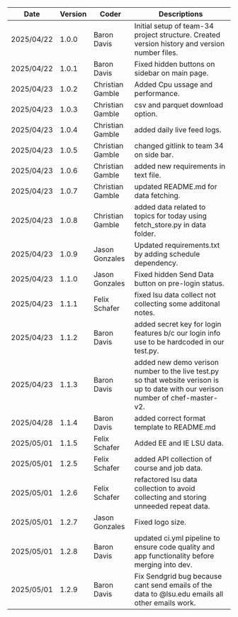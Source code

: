 | Date       | Version | Coder       | Descriptions                                   |
|------------|---------|-------------|------------------------------------------------|
| 2025/04/22 | 1.0.0   | Baron Davis | Initial setup of team-34 project structure. Created version history and version number files. |
| 2025/04/22 | 1.0.1   | Baron Davis | Fixed hidden buttons on sidebar on main page. |
| 2025/04/23 | 1.0.2   | Christian Gamble | Added Cpu ussage and performance. |
| 2025/04/23 | 1.0.3   | Christian Gamble | csv and parquet download option. |
| 2025/04/23 | 1.0.4   | Christian Gamble | added daily live feed logs. |
| 2025/04/23 | 1.0.5   | Christian Gamble | changed gitlink to team 34 on side bar. |
| 2025/04/23 | 1.0.6   | Christian Gamble | added new requirements in text file. |
| 2025/04/23 | 1.0.7   | Christian Gamble | updated README.md for data fetching. |
| 2025/04/23 | 1.0.8   | Christian Gamble | added data related to topics for today using fetch_store.py in data folder. |
| 2025/04/23 | 1.0.9   | Jason Gonzales | Updated requirements.txt by adding schedule dependency. |
| 2025/04/23 | 1.1.0   | Jason Gonzales | Fixed hidden Send Data button on pre-login status. |
| 2025/04/23 | 1.1.1   | Felix Schafer | fixed lsu data collect not collecting some additonal notes. |
| 2025/04/23 | 1.1.2   | Baron Davis | added secret key for login features b/c our login info use to be hardcoded in our test.py. |
| 2025/04/23 | 1.1.3   | Baron Davis | added new demo verison number to the live test.py so that website verison is up to date with our verison number of chef-master-v2. |
| 2025/04/28 | 1.1.4   | Baron Davis | added correct format template to README.md |
| 2025/05/01 | 1.1.5   | Felix Schafer | Added EE and IE LSU data. |
| 2025/05/01 | 1.2.5   | Felix Schafer | added API collection of course and job data. |
| 2025/05/01 | 1.2.6   | Felix Schafer | refactored lsu data collection to avoid collecting and storing unneeded repeat data. |
| 2025/05/01 | 1.2.7   | Jason Gonzales | Fixed logo size. |
| 2025/05/01 | 1.2.8   | Baron Davis | updated ci.yml pipeline to ensure code quality and app functionality before merging into dev. |
| 2025/05/01 | 1.2.9   | Baron Davis | Fix Sendgrid bug because cant send emails of the data to @lsu.edu emails all other emails work. |
